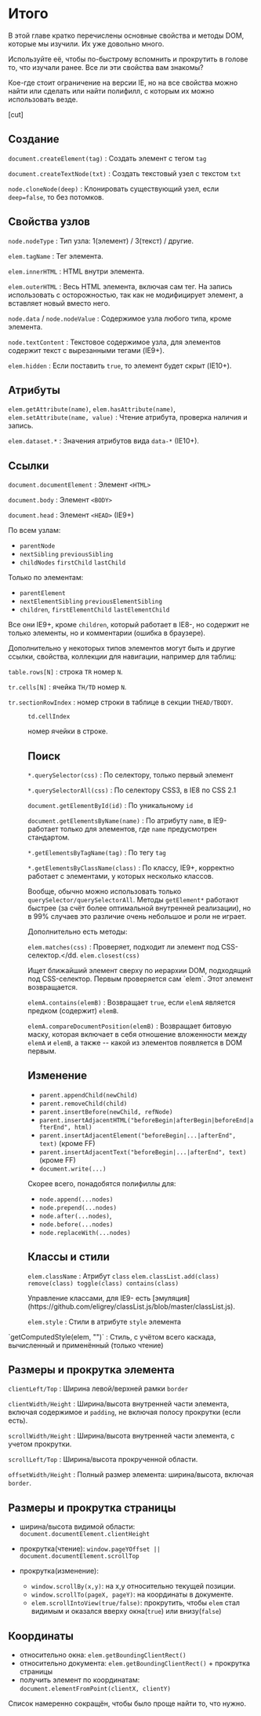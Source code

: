# Итого

В этой главе кратко перечислены основные свойства и методы DOM, которые мы изучили. Их уже довольно много.

Используйте её, чтобы по-быстрому вспомнить и прокрутить в голове то, что изучали ранее. Все ли эти свойства вам знакомы?

Кое-где стоит ограничение на версии IE, но на все свойства можно найти или сделать или найти полифилл, с которым их можно использовать везде.

[cut]

## Создание

`document.createElement(tag)`
: Создать элемент с тегом `tag`

`document.createTextNode(txt)`
: Создать текстовый узел с текстом `txt`

`node.cloneNode(deep)`
: Клонировать существующий узел, если `deep=false`, то без потомков.

## Свойства узлов

`node.nodeType`
: Тип узла: 1(элемент) / 3(текст) / другие.

`elem.tagName`
: Тег элемента.

`elem.innerHTML`
: HTML внутри элемента.

`elem.outerHTML`
: Весь HTML элемента, включая сам тег. На запись использовать с осторожностью, так как не модифицирует элемент, а вставляет новый вместо него.

`node.data` / `node.nodeValue`
: Содержимое узла любого типа, кроме элемента.

`node.textContent`
: Текстовое содержимое узла, для элементов содержит текст с вырезанными тегами (IE9+).

`elem.hidden`
: Если поставить `true`, то элемент будет скрыт (IE10+).

## Атрибуты

`elem.getAttribute(name)`, `elem.hasAttribute(name)`, `elem.setAttribute(name, value)`
: Чтение атрибута, проверка наличия и запись.

`elem.dataset.*`
: Значения атрибутов вида `data-*` (IE10+).

## Ссылки

`document.documentElement`
: Элемент `<HTML>`

`document.body`
: Элемент `<BODY>`

`document.head`
: Элемент `<HEAD>` (IE9+)

По всем узлам:

- `parentNode`
- `nextSibling` `previousSibling`
- `childNodes` `firstChild` `lastChild`

Только по элементам:

- `parentElement`
- `nextElementSibling` `previousElementSibling`
- `children`, `firstElementChild` `lastElementChild`

Все они IE9+, кроме `children`, который работает в IE8-, но содержит не только элементы, но и комментарии (ошибка в браузере).

Дополнительно у некоторых типов элементов могут быть и другие ссылки, свойства, коллекции для навигации,
например для таблиц:

`table.rows[N]`
: строка `TR` номер `N`.

`tr.cells[N]`
: ячейка `TH/TD` номер `N`.

`tr.sectionRowIndex`
: номер строки в таблице в секции `THEAD/TBODY`.<dd>
`td.cellIndex`
<dd>номер ячейки в строке.

## Поиск

`*.querySelector(css)`
: По селектору, только первый элемент

`*.querySelectorAll(css)`
: По селектору CSS3, в IE8 по CSS 2.1

`document.getElementById(id)`
: По уникальному `id`

`document.getElementsByName(name)`
: По атрибуту `name`,  в IE9- работает только для элементов, где `name` предусмотрен стандартом.

`*.getElementsByTagName(tag)`
: По тегу `tag`

`*.getElementsByClassName(class)`
: По классу, IE9+, корректно работает с элементами, у которых несколько классов.

Вообще, обычно можно использовать только `querySelector/querySelectorAll`. Методы `getElement*` работают быстрее (за счёт более оптимальной внутренней реализации), но в 99% случаев это различие очень небольшое и роли не играет.

Дополнительно есть методы:

`elem.matches(css)`
: Проверяет, подходит ли элемент под CSS-селектор.</dd.
`elem.closest(css)`
<dd>Ищет ближайший элемент сверху по иерархии DOM, подходящий под CSS-селектор. Первым проверяется сам `elem`. Этот элемент возвращается.

`elemA.contains(elemB)`
: Возвращает `true`, если `elemA` является предком (содержит) `elemB`.

`elemA.compareDocumentPosition(elemB)`
: Возвращает битовую маску, которая включает в себя отношение вложенности между `elemA` и `elemB`, а также -- какой из элементов появляется в DOM первым.

## Изменение

- `parent.appendChild(newChild)`
- `parent.removeChild(child)`
- `parent.insertBefore(newChild, refNode)`
- `parent.insertAdjacentHTML("beforeBegin|afterBegin|beforeEnd|afterEnd", html)`
- `parent.insertAdjacentElement("beforeBegin|...|afterEnd", text)` (кроме FF)
- `parent.insertAdjacentText("beforeBegin|...|afterEnd", text)` (кроме FF)
- `document.write(...)`

Скорее всего, понадобятся полифиллы для:

- `node.append(...nodes)`
- `node.prepend(...nodes)`
- `node.after(...nodes)`,
- `node.before(...nodes)`
- `node.replaceWith(...nodes)`

## Классы и стили

`elem.className`
: Атрибут `class`</dt>
`elem.classList.add(class) remove(class) toggle(class) contains(class)`
<dd>Управление классами, для IE9- есть [эмуляция](https://github.com/eligrey/classList.js/blob/master/classList.js).

`elem.style`
: Стили в атрибуте `style` элемента

<dt>`getComputedStyle(elem, "")`</dd>
: Стиль, с учётом всего каскада, вычисленный и применённый (только чтение)

## Размеры и прокрутка элемента

`clientLeft/Top`
: Ширина левой/верхней рамки `border`

`clientWidth/Height`
: Ширина/высота внутренней части элемента, включая содержимое и `padding`, не включая полосу прокрутки (если есть).

`scrollWidth/Height`
: Ширина/высота внутренней части элемента, с учетом прокрутки.

`scrollLeft/Top`
: Ширина/высота прокрученной области.

`offsetWidth/Height`
: Полный размер элемента: ширина/высота, включая `border`.

## Размеры и прокрутка страницы

- ширина/высота видимой области: `document.documentElement.clientHeight`
- прокрутка(чтение): `window.pageYOffset || document.documentElement.scrollTop`
- прокрутка(изменение):

    - `window.scrollBy(x,y)`: на x,y относительно текущей позиции.
    - `window.scrollTo(pageX, pageY)`: на координаты в документе.
    - `elem.scrollIntoView(true/false)`: прокрутить, чтобы `elem` стал видимым и оказался вверху окна(`true`) или внизу(`false`)

## Координаты

- относительно окна: `elem.getBoundingClientRect()`
- относительно документа: `elem.getBoundingClientRect()` + прокрутка страницы
- получить элемент по координатам: `document.elementFromPoint(clientX, clientY)`

Список намеренно сокращён, чтобы было проще найти то, что нужно.
